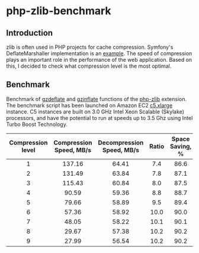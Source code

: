 # php-zlib-benchmark

## Introduction
zlib is often used in PHP projects for cache compression. Symfony's DeflateMarshaller implementation is an [example](https://github.com/symfony/symfony/blob/bc5fea4e2190f00a207871115a83dd7df03d7637/src/Symfony/Component/Cache/Marshaller/DeflateMarshaller.php). The speed of compression plays an important role in the performance of the web application. Based on this, I decided to check what compression level is the most optimal.

## Benchmark
Benchmark of [gzdeflate](https://www.php.net/manual/en/function.gzdeflate.php) and [gzinflate](https://www.php.net/manual/en/function.gzinflate.php) functions of the [php-zlib](https://www.php.net/manual/en/ref.zlib.php) extension.
The benchmark script has been launched on Amazon EC2 [c5.xlarge](https://aws.amazon.com/ec2/instance-types/c5/) instance. C5 instances are built on 3.0 GHz Intel Xeon Scalable (Skylake) processors, and have the potential to run at speeds up to 3.5 Ghz using Intel Turbo Boost Technology.

| Compression level | Compression Speed, MB/s | Decompression Speed, MB/s | Ratio | Space Saving, % | Ratio / Time |
|:-----------------:|:-----------------------:|:-------------------------:|:-----:|:---------------:|:------------:|
|         1         |         137.16          |           64.41           |  7.4  |      86.6       |   2246.223   |
|         2         |         131.49          |           63.84           |  7.8  |      87.1       |   2246.826   |
|         3         |         115.43          |           60.84           |  8.0  |      87.5       |   2039.500   |
|         4         |          90.59          |           59.36           |  8.8  |      88.7       |   1764.139   |
|         5         |          79.66          |           58.89           |  9.5  |      89.4       |   1661.567   |
|         6         |          57.36          |           58.92           | 10.0  |      90.0       |   1265.741   |
|         7         |          48.05          |           58.22           | 10.1  |      90.1       |   1069.743   |
|         8         |          29.67          |           57.38           | 10.2  |      90.2       |   669.068    |
|         9         |          27.99          |           56.54           | 10.2  |      90.2       |   631.573    |

